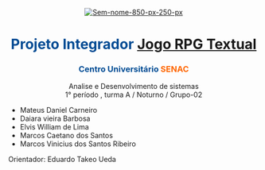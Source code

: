 
<p align="center">
  <a href="https://ibb.co/Kht99rH"><img src="https://i.ibb.co/6wK44W5/Sem-nome-850-px-250-px.jpg" alt="Sem-nome-850-px-250-px" border="0" /></a>
</p>

<h1 style="text-align: center;"><span style="color: #004c94;"><strong>Projeto Integrador <a href="https://github.com/viniknoxville/Grupo-02-ProjetoIntegrador/blob/main/Projeto%20Integrador%20I.pdf">Jogo RPG Textual</a></strong></span></h1>
<h3 style="text-align: center;"><span style="color: #004c94;"><strong><span class="JsGRdQ">Centro Universit&aacute;rio <span style="color: #ff6600;">SENAC</span></span></strong></span></h3>
<p style="text-align: center;">Analise e Desenvolvimento de sistemas<br />1&deg; per&iacute;odo , turma A / Noturno / Grupo-02</p>
<ul>
<li>Mateus Daniel Carneiro</li>
<li>Daiara vieira Barbosa</li>
<li>Elvis William de Lima</li>
<li>Marcos Caetano dos Santos</li>
<li>Marcos Vinicius dos Santos Ribeiro</li>
</ul>
<p>Orientador: Eduardo Takeo Ueda</p>






